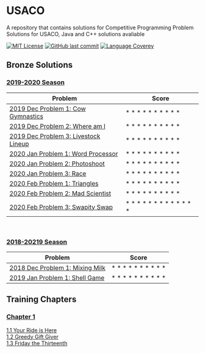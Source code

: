 # USACO
A repository that contains solutions for Competitive Programming Problem Solutions for USACO,
Java and C++ solutions avaliable

[![MIT License](https://img.shields.io/github/license/o0River0o/USACO?style=flat-square)](https://github.com/o0River0o/USACO/blob/master/LICENSE)
[![GitHub last commit](https://img.shields.io/github/last-commit/o0River0o/USACO?style=flat-square)]()
[![Language Coverey](https://img.shields.io/github/languages/count/o0River0o/USACO?style=flat-square)]()

## **Bronze Solutions**
### <u>2019-2020 Season</u>
| Problem                                                                          | Score                     |
|----------------------------------------------------------------------------------|---------------------------|
| [2019 Dec Problem 1: Cow Gymnastics](USACO/bronze/2019/Dec/Cow-Gymnastics/)      | * * * * * * * * * *       |  
| [2019 Dec Problem 2: Where am I](USACO/bronze/2019/Dec/Where-am-I/)              | * * * * * * * * * *       |
| [2019 Dec Problem 3: Livestock Lineup](USACO/bronze/2019/Dec/Livestock-Lineup/)  | * * * * * * * * * *       |
| [2020 Jan Problem 1: Word Processor](USACO/bronze/2020/Jan/Word-Processor/)      | * * * * * * * * * *       |  
| [2020 Jan Problem 2: Photoshoot](USACO/bronze/2020/Jan/Photoshoot/)              | * * * * * * * * * *       |
| [2020 Jan Problem 3: Race](USACO/bronze/2020/Jan/Race/)                          | * * * * * * * * * *       | 
| [2020 Feb Problem 1: Triangles](USACO/bronze/2020/Feb/Triangles/)                | * * * * * * * * * *       |  
| [2020 Feb Problem 2: Mad Scientist](USACO/bronze/2020/Feb/Mad-Scientist/)        | * * * * * * * * * *       |
| [2020 Feb Problem 3: Swapity Swap](USACO/bronze/2020/Feb/Swapity-Swap/)          | * * * * * * * * * * * * * |
<br>

### <u>2018-20219 Season</u>
| Problem                                                                          | Score                     |
|----------------------------------------------------------------------------------|---------------------------|
| [2018 Dec Problem 1: Mixing Milk](USACO/bronze/2018/Dec/Mixing-Milk/)            | * * * * * * * * * *       |  
| [2019 Jan Problem 1: Shell Game](USACO/bronze/2019/Jan/Shell-Game/)              | * * * * * * * * * *       |  

## **Training Chapters**
### <u>Chapter 1</u>

[1.1 Your Ride is Here](USACO/training/chapter1/ride/ride.java)
<br>
[1.2 Greedy Gift Giver](USACO/training/chapter1/gift1/)
<br>
[1.3 Friday the Thirteenth](USACO/training/chapter1/friday/)
